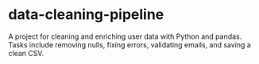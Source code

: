 # data-cleaning-pipeline
A project for cleaning and enriching user data with Python and pandas. Tasks include removing nulls, fixing errors, validating emails, and saving a clean CSV.
